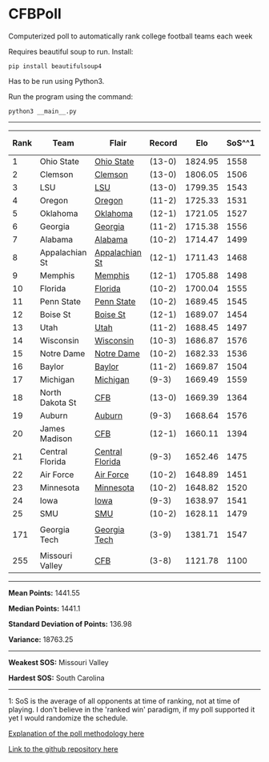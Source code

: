 # CFBPoll
Computerized poll to automatically rank college football teams each week

Requires beautiful soup to run. Install:

`pip install beautifulsoup4`

Has to be run using Python3.

Run the program using the command:

`python3 __main__.py`

---

|Rank|Team|Flair|Record|Elo|SoS^^1|SoS Rank|Change|
|---|---|---|---|---|---|---|---|
|1|Ohio State|[Ohio State](#f/ohiostate)|(13-0)|1824.95|1558|8|N/A|
|2|Clemson|[Clemson](#f/clemson)|(13-0)|1806.05|1506|66|N/A|
|3|LSU|[LSU](#f/lsu)|(13-0)|1799.35|1543|26|N/A|
|4|Oregon|[Oregon](#f/oregon)|(11-2)|1725.33|1531|37|N/A|
|5|Oklahoma|[Oklahoma](#f/oklahoma)|(12-1)|1721.05|1527|43|N/A|
|6|Georgia|[Georgia](#f/georgia)|(11-2)|1715.38|1556|9|N/A|
|7|Alabama|[Alabama](#f/alabama)|(10-2)|1714.47|1499|75|N/A|
|8|Appalachian St|[Appalachian St](#f/appalachianstate)|(12-1)|1711.43|1468|103|N/A|
|9|Memphis|[Memphis](#f/memphis)|(12-1)|1705.88|1498|76|N/A|
|10|Florida|[Florida](#f/florida)|(10-2)|1700.04|1555|10|N/A|
|11|Penn State|[Penn State](#f/pennstate)|(10-2)|1689.45|1545|22|N/A|
|12|Boise St|[Boise St](#f/boisestate)|(12-1)|1689.07|1454|110|N/A|
|13|Utah|[Utah](#f/utah)|(11-2)|1688.45|1497|77|N/A|
|14|Wisconsin|[Wisconsin](#f/wisconsin)|(10-3)|1686.87|1576|2|N/A|
|15|Notre Dame|[Notre Dame](#f/notredame)|(10-2)|1682.33|1536|33|N/A|
|16|Baylor|[Baylor](#f/baylor)|(11-2)|1669.87|1504|70|N/A|
|17|Michigan|[Michigan](#f/michigan)|(9-3)|1669.49|1559|7|N/A|
|18|North Dakota St|[CFB](#f/cfb)|(13-0)|1669.39|1364|199|N/A|
|19|Auburn|[Auburn](#f/auburn)|(9-3)|1668.64|1576|2|N/A|
|20|James Madison|[CFB](#f/cfb)|(12-1)|1660.11|1394|161|N/A|
|21|Central Florida|[Central Florida](#f/ucf)|(9-3)|1652.46|1475|96|N/A|
|22|Air Force|[Air Force](#f/airforce)|(10-2)|1648.89|1451|113|N/A|
|23|Minnesota|[Minnesota](#f/minnesota)|(10-2)|1648.82|1520|57|N/A|
|24|Iowa|[Iowa](#f/iowa)|(9-3)|1638.97|1541|28|N/A|
|25|SMU|[SMU](#f/smu)|(10-2)|1628.11|1479|90|N/A|
||||||||
|171|Georgia Tech|[Georgia Tech](#f/georgiatech)|(3-9)|1381.71|1547|19|N/A|
||||||||
|255|Missouri Valley|[CFB](#f/cfb)|(3-8)|1121.78|1100|255|N/A|

---

**Mean Points:** 1441.55

**Median Points:** 1441.1

**Standard Deviation of Points:** 136.98

**Variance:** 18763.25

---

**Weakest SOS:** Missouri Valley

**Hardest SOS:** South Carolina

---

1: SoS is the average of all opponents at time of ranking, not at time of playing. I don't believe in the 'ranked win' paradigm, if my poll supported it yet I would randomize the schedule.

[Explanation of the poll methodology here](https://www.reddit.com/user/TehAlpacalypse/comments/dwfsfi/cfb_poll_30_oops/)

[Link to the github repository here](https://github.com/ChangedNameTo/CFBPoll)